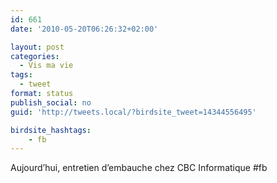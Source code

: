 ```yaml
---
id: 661
date: '2010-05-20T06:26:32+02:00'

layout: post
categories:
  - Vis ma vie
tags:
  - tweet
format: status
publish_social: no
guid: 'http://tweets.local/?birdsite_tweet=14344556495'

birdsite_hashtags:
    - fb
---
```


Aujourd’hui, entretien d’embauche chez CBC Informatique #fb